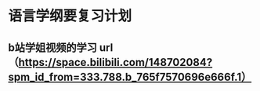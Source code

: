 # 语言学纲要复习计划
## b站学姐视频的学习 url（https://space.bilibili.com/148702084?spm_id_from=333.788.b_765f7570696e666f.1）
 
